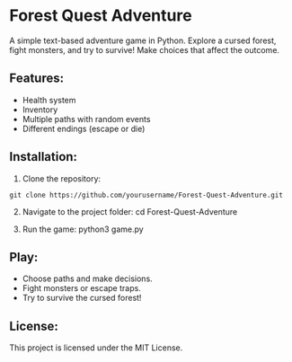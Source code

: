 # Forest Quest Adventure

A simple text-based adventure game in Python. Explore a cursed forest, fight monsters, and try to survive! Make choices that affect the outcome.

## Features:
- Health system
- Inventory
- Multiple paths with random events
- Different endings (escape or die)

## Installation:
1. Clone the repository:
```
git clone https://github.com/yourusername/Forest-Quest-Adventure.git
```

2. Navigate to the project folder:
cd Forest-Quest-Adventure

3. Run the game:
python3 game.py

## Play:
- Choose paths and make decisions.
- Fight monsters or escape traps.
- Try to survive the cursed forest!

## License:
This project is licensed under the MIT License.
